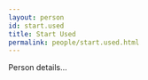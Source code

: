 ```yaml
---
layout: person
id: start.used
title: Start Used
permalink: people/start.used.html
---
```


Person details...